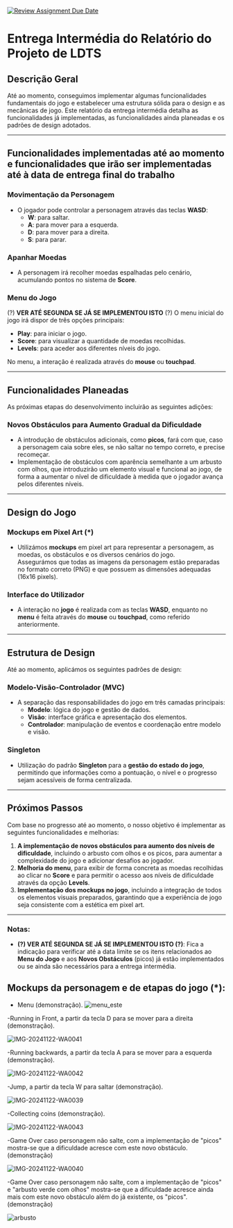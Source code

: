 [![Review Assignment Due Date](https://classroom.github.com/assets/deadline-readme-button-22041afd0340ce965d47ae6ef1cefeee28c7c493a6346c4f15d667ab976d596c.svg)](https://classroom.github.com/a/rUa5vdmg)

# **Entrega Intermédia do Relatório do Projeto de LDTS**

## **Descrição Geral**
Até ao momento, conseguimos implementar algumas funcionalidades fundamentais do jogo e estabelecer uma estrutura sólida para o design e as mecânicas de jogo. Este relatório da entrega intermédia detalha as funcionalidades já implementadas, as funcionalidades ainda planeadas e os padrões de design adotados.

---

## **Funcionalidades implementadas até ao momento e funcionalidades que irão ser implementadas até à data de entrega final do trabalho**

### **Movimentação da Personagem**
- O jogador pode controlar a personagem através das teclas **WASD**:
  - **W**: para saltar.
  - **A**: para mover para a esquerda.
  - **D**: para mover para a direita.
  - **S**: para parar.

### **Apanhar Moedas**
- A personagem irá recolher moedas espalhadas pelo cenário, acumulando pontos no sistema de **Score**.

### **Menu do Jogo**  
(?) **VER ATÉ SEGUNDA SE JÁ SE IMPLEMENTOU ISTO** (?)
O menu inicial do jogo irá dispor de três opções principais:
- **Play**: para iniciar o jogo.
- **Score**: para visualizar a quantidade de moedas recolhidas.
- **Levels**: para aceder aos diferentes níveis do jogo.

No menu, a interação é realizada através do **mouse** ou **touchpad**.

---

## **Funcionalidades Planeadas**

As próximas etapas do desenvolvimento incluirão as seguintes adições:

### **Novos Obstáculos para Aumento Gradual da Dificuldade**  
- A introdução de obstáculos adicionais, como **picos**, fará com que, caso a personagem caia sobre eles, se não saltar no tempo correto, e precise recomeçar.
- Implementação de obstáculos com aparência semelhante a um arbusto com olhos, que introduzirão um elemento visual e funcional ao jogo, de forma a aumentar o nível de dificuldade à medida que o jogador avança pelos diferentes níveis.

---

## **Design do Jogo**

### **Mockups em Pixel Art (*)**
- Utilizámos **mockups** em pixel art para representar a personagem, as moedas, os obstáculos e os diversos cenários do jogo.  
Assegurámos que todas as imagens da personagem estão preparadas no formato correto (PNG) e que possuem as dimensões adequadas (16x16 pixels).

### **Interface do Utilizador**
- A interação no **jogo** é realizada com as teclas **WASD**, enquanto no **menu** é feita através do **mouse** ou **touchpad**, como referido anteriormente.

---

## **Estrutura de Design**

Até ao momento, aplicámos os seguintes padrões de design:

### **Modelo-Visão-Controlador (MVC)**
- A separação das responsabilidades do jogo em três camadas principais:
  - **Modelo**: lógica do jogo e gestão de dados.
  - **Visão**: interface gráfica e apresentação dos elementos.
  - **Controlador**: manipulação de eventos e coordenação entre modelo e visão.

### **Singleton**
- Utilização do padrão **Singleton** para a **gestão do estado do jogo**, permitindo que informações como a pontuação, o nível e o progresso sejam acessíveis de forma centralizada.

---

## **Próximos Passos**

Com base no progresso até ao momento, o nosso objetivo é implementar as seguintes funcionalidades e melhorias:

1. **A implementação de novos obstáculos para aumento dos níveis de dificuldade**, incluindo o arbusto com olhos e os picos, para aumentar a complexidade do jogo e adicionar desafios ao jogador.
2. **Melhoria do menu**, para exibir de forma concreta as moedas recolhidas ao clicar no **Score** e para permitir o acesso aos níveis de dificuldade através da opção **Levels**.
3. **Implementação dos mockups no jogo**, incluindo a integração de todos os elementos visuais preparados, garantindo que a experiência de jogo seja consistente com a estética em pixel art.

---

### Notas:
- **(?) VER ATÉ SEGUNDA SE JÁ SE IMPLEMENTOU ISTO (?)**: Fica a indicação para verificar até a data limite se os itens relacionados ao **Menu do Jogo** e aos **Novos Obstáculos** (picos) já estão implementados ou se ainda são necessários para a entrega intermédia.



## **Mockups da personagem e de etapas do jogo (*):**
- Menu (demonstração).
![menu_este](https://github.com/user-attachments/assets/1ad101d7-86f5-42a4-819a-33d75dce36e7)

-Running in Front, a partir da tecla D para se mover para a direita (demonstração).

![IMG-20241122-WA0041](https://github.com/user-attachments/assets/0b8ce8d4-558f-44f1-af59-c7de05402c76)

-Running backwards, a partir da tecla A para se mover para a esquerda (demonstração).

![IMG-20241122-WA0042](https://github.com/user-attachments/assets/3948330a-c2c4-4b2c-ab3b-4f9f21d9810d)

-Jump, a partir da tecla W para saltar (demonstração).

![IMG-20241122-WA0039](https://github.com/user-attachments/assets/06c21202-536e-4f2a-9ad9-141dc0c18e96)

-Collecting coins (demonstração).

![IMG-20241122-WA0043](https://github.com/user-attachments/assets/f2463dae-0122-4e67-853d-b8d77d8df71f)

-Game Over caso personagem não salte, com a implementação de "picos" mostra-se que a dificuldade acresce com este novo obstáculo. (demonstração)

![IMG-20241122-WA0040](https://github.com/user-attachments/assets/39ddf583-f01e-45bb-a39c-d26bc911a4d0)

-Game Over caso personagem não salte, com a implementação de "picos" e "arbusto verde com olhos" mostra-se que a dificuldade acresce ainda mais com este novo obstáculo além do já existente, os "picos".(demonstração)

![arbusto](https://github.com/user-attachments/assets/a5e4562b-cb3e-4b11-b1e4-a685c5a6016f)



